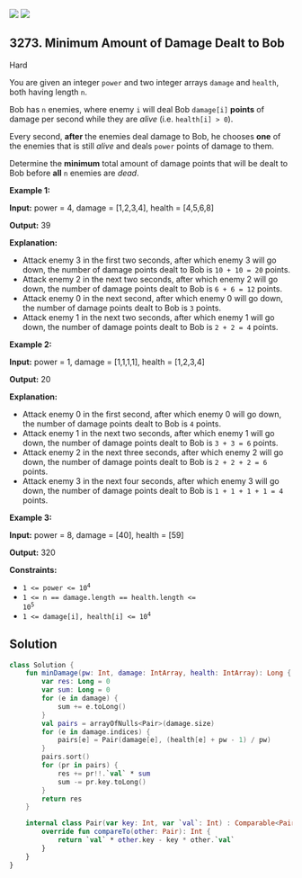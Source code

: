 [![](https://img.shields.io/github/stars/javadev/LeetCode-in-Kotlin?label=Stars&style=flat-square)](https://github.com/javadev/LeetCode-in-Kotlin)
[![](https://img.shields.io/github/forks/javadev/LeetCode-in-Kotlin?label=Fork%20me%20on%20GitHub%20&style=flat-square)](https://github.com/javadev/LeetCode-in-Kotlin/fork)

## 3273\. Minimum Amount of Damage Dealt to Bob

Hard

You are given an integer `power` and two integer arrays `damage` and `health`, both having length `n`.

Bob has `n` enemies, where enemy `i` will deal Bob `damage[i]` **points** of damage per second while they are _alive_ (i.e. `health[i] > 0`).

Every second, **after** the enemies deal damage to Bob, he chooses **one** of the enemies that is still _alive_ and deals `power` points of damage to them.

Determine the **minimum** total amount of damage points that will be dealt to Bob before **all** `n` enemies are _dead_.

**Example 1:**

**Input:** power = 4, damage = [1,2,3,4], health = [4,5,6,8]

**Output:** 39

**Explanation:**

*   Attack enemy 3 in the first two seconds, after which enemy 3 will go down, the number of damage points dealt to Bob is `10 + 10 = 20` points.
*   Attack enemy 2 in the next two seconds, after which enemy 2 will go down, the number of damage points dealt to Bob is `6 + 6 = 12` points.
*   Attack enemy 0 in the next second, after which enemy 0 will go down, the number of damage points dealt to Bob is `3` points.
*   Attack enemy 1 in the next two seconds, after which enemy 1 will go down, the number of damage points dealt to Bob is `2 + 2 = 4` points.

**Example 2:**

**Input:** power = 1, damage = [1,1,1,1], health = [1,2,3,4]

**Output:** 20

**Explanation:**

*   Attack enemy 0 in the first second, after which enemy 0 will go down, the number of damage points dealt to Bob is `4` points.
*   Attack enemy 1 in the next two seconds, after which enemy 1 will go down, the number of damage points dealt to Bob is `3 + 3 = 6` points.
*   Attack enemy 2 in the next three seconds, after which enemy 2 will go down, the number of damage points dealt to Bob is `2 + 2 + 2 = 6` points.
*   Attack enemy 3 in the next four seconds, after which enemy 3 will go down, the number of damage points dealt to Bob is `1 + 1 + 1 + 1 = 4` points.

**Example 3:**

**Input:** power = 8, damage = [40], health = [59]

**Output:** 320

**Constraints:**

*   <code>1 <= power <= 10<sup>4</sup></code>
*   <code>1 <= n == damage.length == health.length <= 10<sup>5</sup></code>
*   <code>1 <= damage[i], health[i] <= 10<sup>4</sup></code>

## Solution

```kotlin
class Solution {
    fun minDamage(pw: Int, damage: IntArray, health: IntArray): Long {
        var res: Long = 0
        var sum: Long = 0
        for (e in damage) {
            sum += e.toLong()
        }
        val pairs = arrayOfNulls<Pair>(damage.size)
        for (e in damage.indices) {
            pairs[e] = Pair(damage[e], (health[e] + pw - 1) / pw)
        }
        pairs.sort()
        for (pr in pairs) {
            res += pr!!.`val` * sum
            sum -= pr.key.toLong()
        }
        return res
    }

    internal class Pair(var key: Int, var `val`: Int) : Comparable<Pair> {
        override fun compareTo(other: Pair): Int {
            return `val` * other.key - key * other.`val`
        }
    }
}
```